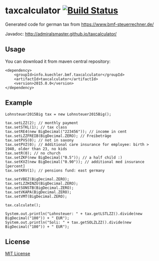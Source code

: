 # taxcalculator [![Build Status](https://travis-ci.org/admiralsmaster/taxcalculator.svg?branch=master)](https://travis-ci.org/admiralsmaster/taxcalculator)
Generated code for german tax from https://www.bmf-steuerrechner.de/

Javadoc: http://admiralsmaster.github.io/taxcalculator/

## Usage

You can download it from maven central repository:

```
<dependency>
    <groupId>info.kuechler.bmf.taxcalculator</groupId>
    <artifactId>taxcalculator</artifactId>
    <version>2015.0.0</version>
</dependency>
```

## Example

```
Lohnsteuer2015Big tax = new Lohnsteuer2015Big();
        
tax.setLZZ(2); // monthly payment
tax.setSTKL(1); // tax class
tax.setRE4(new BigDecimal("223456")); // income in cent
tax.setLZZFREIB(BigDecimal.ZERO); // Freibeträge
tax.setPVS(0); // not in saxony
tax.setPVZ(0); // Additional care insurance for employee: birth > 1940, older than 23, no kids
tax.setR(0); // no church
tax.setZKF(new BigDecimal("0.5")); // a half child :)
tax.setKVZ(new BigDecimal("0.90")); // additional med insurance [percent]
tax.setKRV(1); // pensions fund: east germany
  
tax.setVBEZ(BigDecimal.ZERO);
tax.setLZZHINZU(BigDecimal.ZERO);
tax.setSONSTB(BigDecimal.ZERO);
tax.setVKAPA(BigDecimal.ZERO);
tax.setVMT(BigDecimal.ZERO);
        
tax.calculate();
        
System.out.println("Lohnsteuer: " + tax.getLSTLZZ().divide(new BigDecimal("100")) + " EUR");
System.out.println("Soli: " + tax.getSOLZLZZ().divide(new BigDecimal("100")) + " EUR");
```

## License

[MIT License](http://opensource.org/licenses/mit-license.php)
